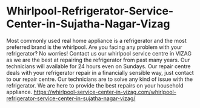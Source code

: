 # Whirlpool-Refrigerator-Service-Center-in-Sujatha-Nagar-Vizag
Most commonly used real home appliance is a refrigerator and the most preferred brand is the whirlpool. Are you facing any problem with your refrigerator? No worries! Contact us our whirlpool service centre in VIZAG as we are the best at repairing the refrigerator from past many years. Our technicians will available for 24 hours even on Sundays. Our repair centre deals with your refrigerator repair in a financially sensible way, just contact to our repair centre. Our technicians are to solve any kind of issue with the refrigerator. We are here to provide the best repairs on your household appliance.  https://whirlpool-service-center-in-vizag.com/whirlpool-refrigerator-service-center-in-sujatha-nagar-vizag/

